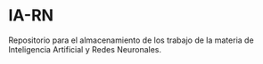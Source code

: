 # IA-RN
Repositorio para el almacenamiento de los trabajo de la materia de Inteligencia Artificial y Redes Neuronales.
